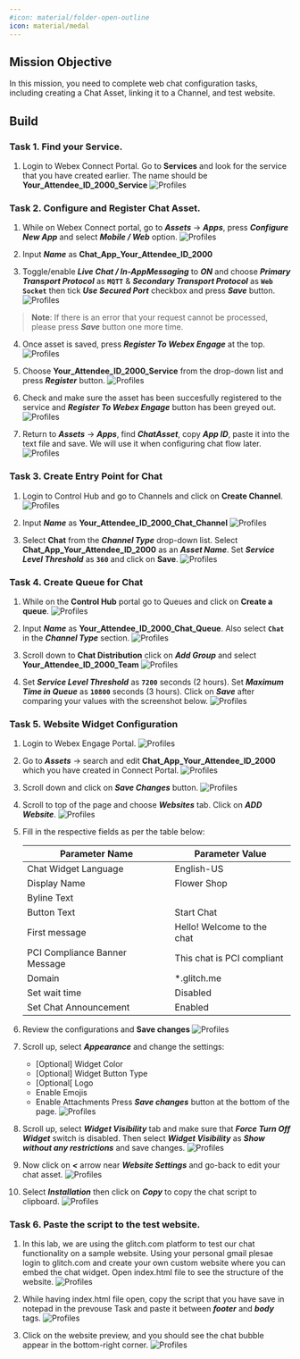 ```yaml
---
#icon: material/folder-open-outline
icon: material/medal
---
```



## Mission Objective

In this mission, you need to complete web chat configuration tasks, including creating a Chat Asset, linking it to a Channel, and test website.
## Build

### Task 1. Find your Service.
1. Login to Webex Connect Portal.
Go to **Services** and look for the service that you have created earlier. The name should be **<span class="attendee-id-container"><span class="attendee-id-placeholder" data-suffix="_2000_Service">Your_Attendee_ID</span>_2000_Service<span   class="copy" title="Click to copy!"></span></span>**
   ![Profiles](../graphics/Lab1_AI_Agent/4.1.png)

### Task 2. Configure and Register Chat Asset.

1. While on Webex Connect portal, go to ***Assets*** -> ***Apps***, press ***Configure New App*** and select ***Mobile / Web*** option.
   ![Profiles](../graphics/Lab1_AI_Agent/4.2.png)


2.  Input ***Name*** as **Chat_App_<span class="attendee-id-placeholder">Your_Attendee_ID</span>_2000**

3.  Toggle/enable ***Live Chat / In-AppMessaging*** to ***ON*** and choose ***Primary Transport Protocol*** as **`MQTT`** & ***Secondary Transport Protocol*** as **`Web Socket`** then tick ***Use Secured Port*** checkbox and press ***Save*** button.
   ![Profiles](../graphics/Lab1_AI_Agent/4.3.png)
>**Note**: If there is an error that your request cannot be processed, please press ***Save*** button one more time.



4.  Once asset is saved, press ***Register To Webex Engage*** at the top. 
   ![Profiles](../graphics/Lab1_AI_Agent/4.4.png)

5. Choose **<span class="attendee-id-placeholder">Your_Attendee_ID</span>_2000_Service** from the drop-down list and press ***Register*** button.
   ![Profiles](../graphics/Lab1_AI_Agent/4.5.png)

6.  Check and make sure the asset has been succesfully registered to the service and  ***Register To Webex Engage*** button has been greyed out.
   ![Profiles](../graphics/Lab1_AI_Agent/4.6.png)


7.  Return to ***Assets*** -> ***Apps***, find ***ChatAsset***, copy ***App ID***, paste it into the text file and save. We will use it when configuring chat flow later.
   ![Profiles](../graphics/Lab1_AI_Agent/4.7.png)


### Task 3. Create Entry Point for Chat

1. Login to Control Hub and go to Channels and click on **Create Channel**.
   ![Profiles](../graphics/Lab1_AI_Agent/4.8.png)


2.  Input ***Name*** as **<span class="attendee-id-container"><span class="attendee-id-placeholder" data-suffix="_2000_Chat_Channel">Your_Attendee_ID</span>_2000_Chat_Channel<span   class="copy" title="Click to copy!"></span></span>**
   ![Profiles](../graphics/Lab1_AI_Agent/4.9.png)

3. Select **Chat** from the ***Channel Type*** drop-down list. Select **Chat_App_<span class="attendee-id-placeholder">Your_Attendee_ID</span>_2000** as an ***Asset Name***. Set ***Service Level Threshold*** as **`360`** and click on **Save**.
   ![Profiles](../graphics/Lab1_AI_Agent/4.10.png)




### Task 4. Create Queue for Chat

1.  While on the **Control Hub** portal go to Queues and click on **Create a queue**.
   ![Profiles](../graphics/Lab1_AI_Agent/4.11.png)



2. Input ***Name*** as **<span class="attendee-id-container"><span class="attendee-id-placeholder" data-suffix="_2000_Chat_Queue">Your_Attendee_ID</span>_2000_Chat_Queue<span   class="copy" title="Click to copy!"></span></span>**. Also select **`Chat`** in the ***Channel Type*** section.
   ![Profiles](../graphics/Lab1_AI_Agent/4.12.png)

3. Scroll down to **Chat Distribution** click on ***Add Group*** and select **<span class="attendee-id-container"><span class="attendee-id-placeholder" data-suffix="_2000_Team">Your_Attendee_ID</span>_2000_Team<span   class="copy" title="Click to copy!"></span></span>**
   ![Profiles](../graphics/Lab1_AI_Agent/4.13.gif)

4. Set ***Service Level Threshold*** as **`7200`** seconds (2 hours). Set ***Maximum Time in Queue*** as **`10800`** seconds (3 hours). Click on ***Save*** after comparing your values with the screenshot below.
   ![Profiles](../graphics/Lab1_AI_Agent/4.14.png)


### Task 5. Website Widget Configuration

1.  Login to Webex Engage Portal.
   ![Profiles](../graphics/Lab1_AI_Agent/4.15.gif)


2.  Go to ***Assets*** -> search and edit **Chat_App_<span class="attendee-id-placeholder">Your_Attendee_ID</span>_2000** which you have created in Connect Portal.
   ![Profiles](../graphics/Lab1_AI_Agent/4.16.gif)


3. Scroll down and click on ***Save Changes*** button.
   ![Profiles](../graphics/Lab1_AI_Agent/4.17.gif)

4.  Scroll to top of the page and choose ***Websites*** tab. Click on ***ADD Website***.
   ![Profiles](../graphics/Lab1_AI_Agent/4.18.gif)


5.  Fill in the respective fields as per the table below:

    | **Parameter Name**                | **Parameter Value**            |
    | ----------------------------- | -------------------------- |
    | Chat Widget Language          | English-US                 |
    | Display Name                  | Flower Shop                |
    | Byline Text                   |                            |
    | Button Text                   | Start Chat                 |
    | First message                 | Hello! Welcome to the chat |
    | PCI Compliance Banner Message | This chat is PCI compliant |
    | Domain                        | *.glitch.me                |
    | Set wait time                 | Disabled                   |
    | Set Chat Announcement         | Enabled                    | 


6. Review the configurations and **Save changes**
   ![Profiles](../graphics/Lab1_AI_Agent/4.19.gif)


7.  Scroll up, select ***Appearance*** and change the settings:
	- \[Optional\] Widget Color
	- \[Optional\] Widget Button Type
	- \[Optional\[ Logo
	- Enable Emojis
	- Enable Attachments
  Press ***Save changes*** button at the bottom of the page.
     ![Profiles](../graphics/Lab1_AI_Agent/4.20.gif)


 
8.  Scroll up, select ***Widget Visibility*** tab and make sure that ***Force Turn Off Widget*** switch is disabled.  Then select ***Widget Visibility*** as ***Show without any restrictions*** and save changes.
     ![Profiles](../graphics/Lab1_AI_Agent/4.21.gif)



9.  Now click on ***<*** arrow near ***Website Settings*** and go-back to edit your chat asset.
     ![Profiles](../graphics/Lab1_AI_Agent/4.22.gif)



10. Select ***Installation*** then click on ***Copy*** to copy the chat script to clipboard.
     ![Profiles](../graphics/Lab1_AI_Agent/4.23.gif)


### Task 6. Paste the script to the test website. 

1. In this lab, we are using the glitch.com platform to test our chat functionality on a sample website. Using your personal gmail plesae login to glitch.com and create your own custom website where you can embed the chat widget. Open index.html file to see the structure of the website. 
     ![Profiles](../graphics/Lab1_AI_Agent/4.45.gif)

2. While having index.html file open, copy the script that you have save in notepad in the prevouse Task and paste it between ***footer*** and ***body*** tags. 
     ![Profiles](../graphics/Lab1_AI_Agent/4.25.gif)

4. Click on the website preview, and you should see the chat bubble appear in the bottom-right corner.
     ![Profiles](../graphics/Lab1_AI_Agent/4.26.gif)


